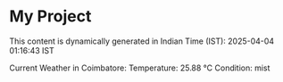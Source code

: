 # My Project

This content is dynamically generated in Indian Time (IST): 2025-04-04 01:16:43 IST


Current Weather in Coimbatore:
Temperature: 25.88 °C
Condition: mist
